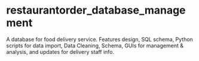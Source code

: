 # restaurantorder_database_management
A database for food delivery service. Features design, SQL schema, Python scripts for data import, Data Cleaning, Schema, GUIs for management &amp; analysis, and updates for delivery staff info. 
